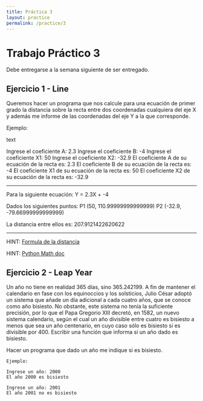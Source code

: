 ```yaml
---
title: Práctica 3
layout: practice
permalink: /practice/3
---
```


# Trabajo Práctico 3

Debe entregarse a la semana siguiente de ser entregado.

## Ejercicio 1 - Line

Queremos hacer un programa que nos calcule para una ecuación de primer grado la distancia sobre la recta entre dos 
coordenadas cualquiera del eje X y además me informe de las coordenadas del eje Y a la que corresponde.

Ejemplo: 

text

Ingrese el coeficiente A: 2.3
Ingrese el coeficiente B: -4
Ingrese el coeficiente X1: 50
Ingrese el coeficiente X2: -32.9
El coeficiente A de su ecuación de la recta es: 2.3
El coeficiente B de su ecuación de la recta es: -4
El coeficiente X1 de su ecuación de la recta es: 50
El coeficiente X2 de su ecuación de la recta es: -32.9

**************************************************

Para la siguiente ecuación:
	 Y = 2.3X + -4

Dados los siguientes puntos:
	 P1 (50, 110.99999999999999)
	 P2 (-32.9, -79.66999999999999)

La distancia entre ellos es: 207.9121422620622

************************************************** 


HINT: [Formula de la distancia](https://es.wikipedia.org/wiki/Distancia#Distancia_de_dos_puntos_en_el_plano)

HINT: [Python Math doc](https://www.w3schools.com/python/module_math.asp)

## Ejercicio 2 - Leap Year

Un año no tiene en realidad 365 días, sino 365.242199. A fin de mantener el calendario en fase con los equinoccios y los solsticios, Julio César adoptó un sistema que añade un día adicional a cada cuatro años, que se conoce como año bisiesto. No obstante, este sistema no tenía la suficiente precisión, por lo que el Papa Gregorio XIII decretó, en 1582, un nuevo sistema calendario, según el cual un año divisible entre cuatro es bisiesto a menos que sea un año centenario, en cuyo caso sólo es bisiesto si es divisible por 400. Escribir una función que informa si un año dado es bisiesto.

Hacer un programa que dado un año me indique si es bisiesto.

```
Ejemplo:

Ingrese un año: 2000
El año 2000 es bisiesto

Ingrese un año: 2001
El año 2001 no es bisiesto
```